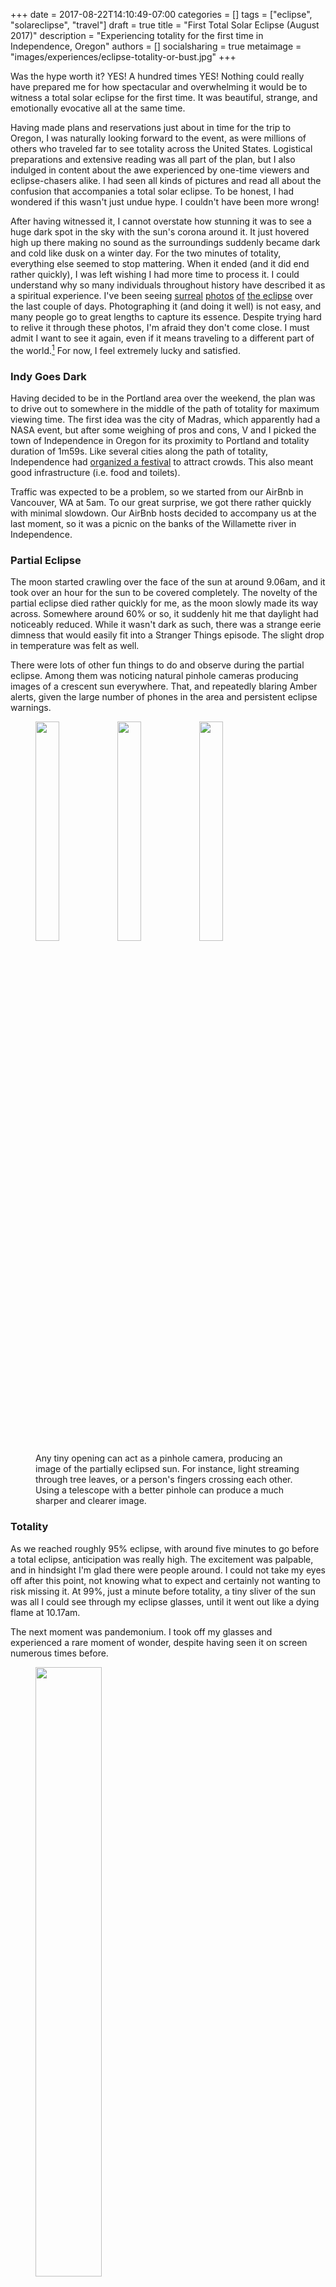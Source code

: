 +++
date = 2017-08-22T14:10:49-07:00
categories = []
tags = ["eclipse", "solareclipse", "travel"]
draft = true
title = "First Total Solar Eclipse (August 2017)"
description = "Experiencing totality for the first time in Independence, Oregon"
authors = []
socialsharing = true
metaimage = "images/experiences/eclipse-totality-or-bust.jpg"
+++

Was the hype worth it? YES! A hundred times YES! Nothing could really have prepared
me for how spectacular and overwhelming it would be to witness a total solar eclipse
for the first time. It was beautiful, strange, and emotionally evocative
all at the same time.

Having made plans and reservations just about in time for the trip to Oregon, I was
naturally looking forward to the event, as were millions of others who traveled
far to see totality across the United States. Logistical preparations and extensive
reading was all part of the plan, but I also indulged in content about the awe experienced by
one-time viewers and eclipse-chasers alike. I had seen all kinds of pictures
and read all about the confusion that
accompanies a total solar eclipse. To be honest, I had wondered
if this wasn't just undue hype. I couldn't have been more wrong!

After having witnessed it, I cannot overstate how stunning it was to see a huge dark spot
in the sky with the sun's corona around it. It just hovered high up there making no sound
as the surroundings suddenly became dark and cold like dusk on a winter day. For the
two minutes of totality, everything else seemed to stop mattering. When it ended
(and it did end rather quickly), I was left wishing I had more time to
process it. I could understand why so many individuals throughout history have described it as
a spiritual experience. I've been seeing
[surreal](https://twitter.com/markwgraves/status/899698722560327680)
[photos](https://twitter.com/monikabielskyte/status/899749702417227776)
[of](https://twitter.com/Bill_Gross/status/899763856779599872)
[the eclipse](http://www.nationalgeographic.com/photography/proof/2017/08/solar-eclipse-sun-moon-photos-us/) over the last couple of days.
Photographing it (and doing it well) is not easy, and many people go to great
lengths to capture its essence. Despite trying hard to relive it through these photos,
I'm afraid they don't come close. I must admit I want to see it again, even if it
means traveling to a different part of the world.[^1] For now, I feel extremely
lucky and satisfied.

### Indy Goes Dark

Having decided to be in the Portland area over the weekend, the plan was to drive out
to somewhere in the middle of the path of totality for maximum viewing time. The first
idea was the city of Madras, which apparently had a NASA event, but after some
weighing of pros and cons, V and I picked the town of Independence in Oregon for
its proximity
to Portland and totality duration of 1m59s. Like several cities along the path of totality,
Independence had [organized a festival](http://independencegoesdark.com/) to attract crowds.
This also meant good infrastructure (i.e. food and toilets).

Traffic was expected to be a problem, so we started from our AirBnb in Vancouver, WA at 5am.
To our great surprise, we got there rather quickly with minimal slowdown. Our AirBnb hosts
decided to accompany us at the last moment, so it was a picnic on the banks of the
Willamette river in Independence.

### Partial Eclipse

The moon started crawling over the face of the sun at around 9.06am, and it took over an
hour for the sun to be covered completely. The novelty of the partial eclipse
died rather quickly for me, as the moon slowly made its way across.
Somewhere around 60% or so, it suddenly hit me that daylight had
noticeably reduced. While it wasn't dark as such, there was a strange eerie dimness
that would easily fit into a Stranger Things episode. The slight drop in
temperature was felt as well.

There were lots of other fun things to do and observe during the partial eclipse.
Among them was noticing natural pinhole cameras producing images
of a crescent sun everywhere. That, and repeatedly blaring Amber alerts, given the large number
of phones in the area and persistent eclipse warnings.

<figure>
    <img data-action="zoom" src="/images/experiences/eclipse-tree-crescents.jpg" style="width:30%;"></img>
    <img data-action="zoom" src="/images/experiences/eclipse-hand-crescents.jpg" style="width:30%;"></img>
    <img data-action="zoom" src="/images/experiences/eclipse-telescope-crescents.jpg" style="width:30%;"></img>
    <figcaption>Any tiny opening can act as a pinhole camera, producing an image of the partially eclipsed sun. For instance, light streaming through tree leaves, or a person's fingers crossing each other. Using a telescope with a better pinhole can produce a much sharper and clearer image.</figcaption>
</figure>

### Totality

As we reached roughly 95% eclipse, with around five minutes to go before a total eclipse,
anticipation was really high. The excitement was palpable, and in hindsight I'm
glad there were people around. I could not take my eyes off after this point,
not knowing what to expect and certainly not wanting to risk missing it. At 99%,
just a minute before totality, a tiny sliver of the sun was all I could see through
my eclipse glasses, until it went out like a dying flame at 10.17am.

The next moment was pandemonium. I took off my glasses and experienced a rare
moment of wonder, despite having seen it on
screen numerous times before.

<figure>
    <img data-action="zoom" src="/images/experiences/eclipse-totality-image.jpg" style="width:50%;"></img>
    <figcaption>This is a sorry image, the best my phone camera could capture in the moment. I didn't prepare to photograph any more because I only wanted to experience it this time.</figcaption>
</figure>

I'm sure the others were experiencing similar
overwhelming awe, the kind I thought would be reserved for when (if) aliens
landed on earth.
My experience of the moment was deeply inwards and personal. I didn't want to talk to
anyone during it, or right after.
I wish I had better words, but I found [two](https://www.youtube.com/watch?v=kYlAK17H_WU) [videos](https://www.youtube.com/watch?v=yGFOePz4r7g) that helped capture some of the
magic.

<figure>
    <img data-action="zoom" src="/images/experiences/eclipse-during-totality.jpg" style="width:40%;"></img>
    <img data-action="zoom" src="/images/experiences/eclipse-after-totality.jpg" style="width:40%;"></img>
    <figcaption>Photo at 10.18am (during totality) of the park I was at, and at 10.19am (right after totality).</figcaption>
</figure>

Something about the eclipse brings out visceral reactions from people. This was the case
for everyone around me.
I was on the verge of tears after it ended, and I don't really know why. If I had more
time to process and reflect then, I might as well have cried. Unfortunately, we
had to drive out ASAP to make our flight out of Portland (we missed it, but that story
does not belong here).

<figure>
    <img data-action="zoom" src="/images/experiences/eclipse-totality-leading-up.gif" style="width:100%;"></img>
    <figcaption>Roughly 16 seconds leading up to totality. Look closely and you'll see a star appear towards the end at 8 'o clock from the sun (shot on a GoPro mounted on my head and I wasn't trying to keep it stable)</figcaption>
</figure>

In conclusion, I will say this -- if you're one of the people who haven't seen a
total eclipse of the sun before, and question the hype around it, then I know where
you're coming from. And I know you'll change your mind when you see it, like
everyone else including me. To quote eclipse chaser [Fred Espenak](https://www.vox.com/science-and-health/2017/8/10/16114762/total-solar-eclipse-chasers-2017)

<div class="custom-quote">
  <h1 class="icon-quote-left"></i></h1>
  <p>The difference between a 99 percent eclipse and a 100 percent total eclipse is enormous. I like to use the analogy [that] it's like getting five out of six numbers right on the jackpot. If you got five out of six, you were close, but you lost. ... Only 100 percent counts.
  </p>
</div>

[^1]: On that note, I feel similarly about other celestial objects and events too. For instance, seeing the rings of Saturn with a telescope still excites me more than seeing the brilliant images we now have access to with a simple Google search.